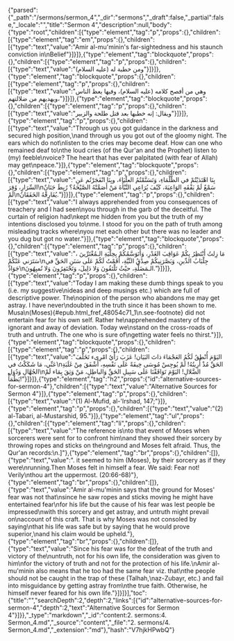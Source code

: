 {"parsed":{"_path":"/sermons/sermon_4","_dir":"sermons","_draft":false,"_partial":false,"_locale":"","title":"Sermon 4","description":null,"body":{"type":"root","children":[{"type":"element","tag":"p","props":{},"children":[{"type":"element","tag":"em","props":{},"children":[{"type":"text","value":"Amir al-mu'minin's far-sightedness and his staunch conviction in\nBelief"}]}]},{"type":"element","tag":"blockquote","props":{},"children":[{"type":"element","tag":"p","props":{},"children":[{"type":"text","value":"ومن خطبة له (عليه السلام)"}]}]},{"type":"element","tag":"blockquote","props":{},"children":[{"type":"element","tag":"p","props":{},"children":[{"type":"text","value":"وهي من أفصح كلامه (عليه السلام)، وفيها يعظ الناس ويهديهم من ضلالتهم،"}]}]},{"type":"element","tag":"blockquote","props":{},"children":[{"type":"element","tag":"p","props":{},"children":[{"type":"text","value":"ويقال: إنه خطبها بعد قتل طلحة والزبير"}]}]},{"type":"element","tag":"p","props":{},"children":[{"type":"text","value":"Through us you got guidance in the darkness and secured high position,\nand through us you got out of the gloomy night. The ears which do not\nlisten to the cries may become deaf. How can one who remained deaf to\nthe loud cries (of the Qur'an and the Prophet) listen to (my) feeble\nvoice? The heart that has ever palpitated (with fear of Allah) may get\npeace."}]},{"type":"element","tag":"blockquote","props":{},"children":[{"type":"element","tag":"p","props":{},"children":[{"type":"text","value":"بِنَا اهْتَدَيْتُمْ في الظَّلْمَاءِ، وَتَسَنَّمْتُمُ العلْيَاءَ، وبِنَا انْفَجَرْتُم عَنِ السِّرَارِ، وُقِرَ\nسَمْعٌ لَمْ يَفْقَهِ الوَاعِيَةَ، كَيْفَ يُرَاعِي النَّبْأَةَ مَنْ أَصَمَّتْهُ الصَّيْحَةُ؟ رُبِطَ جَنَانٌ لَمْ\nيُفَارِقْهُ الخَفَقَانُ."}]}]},{"type":"element","tag":"p","props":{},"children":[{"type":"text","value":"I always apprehended from you consequences of treachery and I had seen\nyou through in the garb of the deceitful. The curtain of religion had\nkept me hidden from you but the truth of my intentions disclosed you to\nme. I stood for you on the path of truth among misleading tracks where\nyou met each other but there was no leader and you dug but got no water."}]},{"type":"element","tag":"blockquote","props":{},"children":[{"type":"element","tag":"p","props":{},"children":[{"type":"text","value":"مَا زِلتُ أَنْتَظِرُ بِكُمْ عَوَاقِبَ الغَدْرِ، وَأَتَوَسَّمُكُمْ بِحِلْيَةِ الـمُغْتَرِّينَ ، سَتَرَني عَنْكُمْ\nجِلْبَابُ الدِّينِ، وَبَصَّرَنِيكُمْ صِدْقُ النِّيَّةِ، أَقَمْتُ لَكُمْ عَلَى سَنَنِ الحَقِّ في جَوَادِّ\nالـمَضَلَّةِ، حيْثُ تَلْتَقُونَ وَلا دَلِيلَ، وَتَحْتَفِرُونَ وَلا تُميِهُونَ."}]}]},{"type":"element","tag":"p","props":{},"children":[{"type":"text","value":"Today I am making these dumb things speak to you (i.e. my suggestive\nideas and deep musings etc.) which are full of descriptive power. The\nopinion of the person who abandons me may get astray. I have never\ndoubted in the truth since it has been shown to me. Musa\n(Moses){#epub.html_fref_48054c71_1\n.see-footnote} did not entertain fear for his own self. Rather he\napprehended mastery of the ignorant and away of deviation. Today we\nstand on the cross-roads of truth and untruth. The one who is sure of\ngetting water feels no thirst."}]},{"type":"element","tag":"blockquote","props":{},"children":[{"type":"element","tag":"p","props":{},"children":[{"type":"text","value":"اليَوْمَ أُنْطِقُ لَكُمُ العَجْمَاءَ ذاتَ البَيَان! عَزَبَ رَأْيُ امْرِىء تَخَلَّفَ عَنِّي، مَا شَكَكْتُ في\nالحَقِّ مُذْ أُرِيتُهُ! لَمْ يُوجِسْ مُوسَى خِيفَةً عَلَى نَفْسِهِ، أَشْفَقَ مِنْ غَلَبَةِ الجُهَّالِ وَدُوَلِ\nالضَّلالِ! اليَوْمَ تَوَاقَفْنَا عَلَى سَبِيلِ الحَقِّ وَالباطِلِ، مَنْ وَثِقَ بِمَاء لَمْ يَظْمَأْ!"}]}]},{"type":"element","tag":"h2","props":{"id":"alternative-sources-for-sermon-4"},"children":[{"type":"text","value":"Alternative Sources for Sermon 4"}]},{"type":"element","tag":"p","props":{},"children":[{"type":"text","value":"(1) Al-Mufid, al-'Irshad, 147;"}]},{"type":"element","tag":"p","props":{},"children":[{"type":"text","value":"(2) al-Tabari, al-Mustarshid, 95."}]},{"type":"element","tag":"ul","props":{},"children":[{"type":"element","tag":"li","props":{},"children":[{"type":"text","value":"The reference is\nto that event of Moses when sorcerers were sent for to confront him\nand they showed their sorcery by throwing ropes and sticks on the\nground and Moses felt afraid. Thus, the Qur'an records:\n.]"},{"type":"element","tag":"br","props":{},"children":[]},{"type":"text","value":". it seemed to him (Moses), by their sorcery as if they were\nrunning.Then Moses felt in himself a fear. We said: Fear not! Verily\nthou art the uppermost. (20:66-68)"},{"type":"element","tag":"br","props":{},"children":[]},{"type":"text","value":"Amir al-mu'minin says that the ground for Moses' fear was not that\nsince he saw ropes and sticks moving he might have entertained fear\nfor his life but the cause of his fear was lest people be impressed\nwith this sorcery and get astray, and untruth might prevail on\naccount of this craft. That is why Moses was not consoled by saying\nthat his life was safe but by saying that he would prove superior,\nand his claim would be upheld."},{"type":"element","tag":"br","props":{},"children":[]},{"type":"text","value":"Since his fear was for the defeat of the truth and victory of the\nuntruth, not for his own life, the consideration was given to him\nfor the victory of truth and not for the protection of his life.\nAmir al-mu'minin also means that he too had the same fear viz. that\nthe people should not be caught in the trap of these (Talhah,\naz-Zubayr, etc.) and fail into misguidance by getting astray from\nthe true faith. Otherwise, he himself never feared for his own life."}]}]}],"toc":{"title":"","searchDepth":2,"depth":2,"links":[{"id":"alternative-sources-for-sermon-4","depth":2,"text":"Alternative Sources for Sermon 4"}]}},"_type":"markdown","_id":"content:2. sermons:4. Sermon_4.md","_source":"content","_file":"2. sermons/4. Sermon_4.md","_extension":"md"},"hash":"V7hjkHPwbQ"}